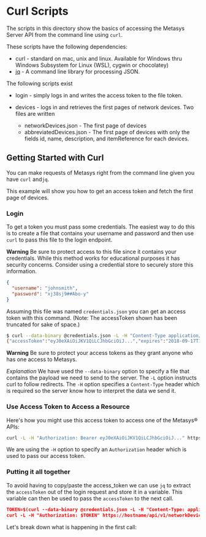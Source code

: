 # Curl Scripts

The scripts in this directory show the basics of accessing
the Metasys Server API from the command line using `curl`.

These scripts have the following dependencies:

* curl - standard on mac, unix and linux. Available for Windows
  thru Windows Subsystem for Linux (WSL), cygwin or chocolatey)
* [jq](https://stedolan.github.io/jq/download/) - A command line library for processing  JSON.

The following scripts exist

* login - simply logs in and writes the access token to the file
token.

* devices - logs in and retrieves the first pages of network devices.
Two files are written
    - networkDevices.json - The first page of devices
    - abbreviatedDevices.json - The first page of devices with only
      the fields id, name, description, and itemReference for each
      devices.

## Getting Started with Curl

You can make requests of Metasys right from the command line given you have `curl` and`jq`.

This example will show you how to get an access token and fetch the first page of devices.

### Login

To get a token you must pass some credentials. The easiest way to do this is to create a file
that contains your username and password and then use `curl` to pass this file to the login endpoint.

**Warning** Be sure to protect access to this file since it contains your credentials. While this
method works for educational purposes it has security concerns. Consider using a credential store
to securely store this information.

```json
{
  "username": "johnsmith",
  "password": "xj38sj9##Abo-y"
}
```

Assuming this file was named `credentials.json` you can get an access token with this command.
(Note: The accessToken shown has been truncated for sake of space.)

```bash
$ curl --data-binary @credentials.json -L -H "Content-Type application/json" https://hostname/api/v1/login
{"accessToken":"eyJ0eXAiOiJKV1QiLCJhbGciOiJ...","expires":"2018-09-17T19:38:58Z"}
```

**Warning** Be sure to protect your access tokens as they grant anyone who has one access to Metasys.

*Explanation* We have used the `--data-binary` option to specify a file that contains the payload we need to send to the server. The `-L` option instructs curl to follow redirects. The `-H` option specifies a `Content-Type` header
which is required so the server know how to interpret the data we send it.

### Use Access Token to Access a Resource

Here's how you might use this access token to access one of the Metasys® APIs:

```bash
curl -L -H "Authorization: Bearer eyJ0eXAiOiJKV1QiLCJhbGciOiJ..." https://hostname/api/v1/networkDevices
```

We are using the `-H` option to specify an `Authorization` header which is used to pass our access token.

### Putting it all together

To avoid having to copy/paste the access_token we can use `jq` to extract the `accessToken` out of the
login request and store it in a variable. This variable can then be used to pass the `accessToken`
to the next call.

```json
TOKEN=$(curl --data-binary @credentials.json -L -H "Content-Type: application/json" https://hostname/api/v1/login | jq -r .accessToken)
curl -L -H "Authorization: $TOKEN" https://hostname/api/v1/networkDevices
```

Let's break down what is happening in the first call: 